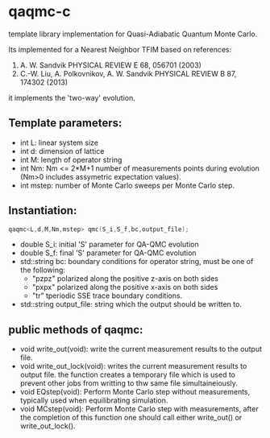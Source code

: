 # qaqmc-c
template library implementation for Quasi-Adiabatic Quantum Monte Carlo.

Its implemented for a Nearest Neighbor TFIM based on references:

 1) A. W. Sandvik PHYSICAL REVIEW E 68, 056701 (2003)
 2) C.-W. Liu, A. Polkovnikov, A. W. Sandvik PHYSICAL REVIEW B 87, 174302 (2013)

it implements the 'two-way' evolution.

## Template parameters:
 * int L: linear system size
 * int d: dimension of lattice
 * int M: length of operator string
 * int Nm: Nm <= 2*M+1 number of measurements points during evolution (Nm>0 includes assymetric expectation values).
 * int mstep: number of Monte Carlo sweeps per Monte Carlo step.
 
## Instantiation:
  ```C++
  qaqmc<L,d,M,Nm,mstep> qmc(S_i,S_f,bc,output_file);
  ```

 * double S_i: initial 'S' parameter for QA-QMC evolution
 * double S_f: final 'S' parameter for QA-QMC evolution
 * std::string bc: boundary conditions for operator string, must be one of the following:
   * "pzpz" polarized along the positive z-axis on both sides
   * "pxpx" polarized along the positive x-axis on both sides
   * "tr" tperiodic SSE trace boundary conditions. 
 * std::string output_file: string which the output should be written to. 
 
## public methods of qaqmc:
 * void write_out(void): write the current measurement results to the output file.
 * void write_out_lock(void): writes the current measurement results to output file. the function creates a temporary file which is used to prevent other jobs from writting to thw same file simultaineiously. 
 * void EQstep(void): Perform Monte Carlo step without measurements, typically used when equilibrating simulation.
 * void MCstep(void): Perform Monte Carlo step with measurements, after the completion of this function one should call either write_out() or write_out_lock(). 
 
